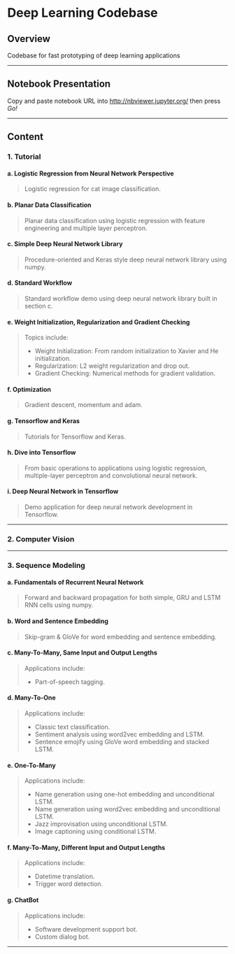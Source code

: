 # **Deep Learning Codebase**

## Overview

Codebase for fast prototyping of deep learning applications

---

## Notebook Presentation

Copy and paste notebook URL into http://nbviewer.jupyter.org/ then press *Go!*

---

## Content

### 1. Tutorial 

#### a. Logistic Regression from Neural Network Perspective
> Logistic regression for cat image classification.

#### b. Planar Data Classification 
> Planar data classification using logistic regression with feature engineering and multiple layer perceptron.

#### c. Simple Deep Neural Network Library
> Procedure-oriented and Keras style deep neural network library using numpy.

#### d. Standard Workflow
> Standard workflow demo using deep neural network library built in section c.

#### e. Weight Initialization, Regularization and Gradient Checking
> Topics include:
> * Weight Initialization: From random initialization to Xavier and He initialization.
> * Regularization: L2 weight regularization and drop out.
> * Gradient Checking: Numerical methods for gradient validation.

#### f. Optimization
> Gradient descent, momentum and adam.

#### g. Tensorflow and Keras
> Tutorials for Tensorflow and Keras.

#### h. Dive into Tensorflow
> From basic operations to applications using logistic regression, multiple-layer perceptron and convolutional neural network.

#### i. Deep Neural Network in Tensorflow
> Demo application for deep neural network development in Tensorflow.

---

### 2. Computer Vision

---

### 3. Sequence Modeling

#### a. Fundamentals of Recurrent Neural Network
> Forward and backward propagation for both simple, GRU and LSTM RNN cells using numpy.

#### b. Word and Sentence Embedding
> Skip-gram & GloVe for word embedding and sentence embedding.

#### c. Many-To-Many, Same Input and Output Lengths
> Applications include:
> * Part-of-speech tagging.

#### d. Many-To-One
> Applications include:
> * Classic text classification.
> * Sentiment analysis using word2vec embedding and LSTM.
> * Sentence emojify using GloVe word embedding and stacked LSTM.

#### e. One-To-Many
> Applications include:
> * Name generation using one-hot embedding and unconditional LSTM.
> * Name generation using word2vec embedding and unconditional LSTM.
> * Jazz improvisation using unconditional LSTM.
> * Image captioning using conditional LSTM.

#### f. Many-To-Many, Different Input and Output Lengths
> Applications include:
> * Datetime translation.
> * Trigger word detection.

#### g. ChatBot
> Applications include:
> * Software development support bot.
> * Custom dialog bot.

---

